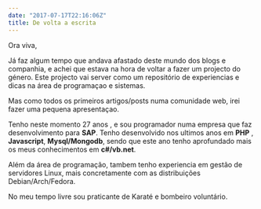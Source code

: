 ```yaml
---
date: "2017-07-17T22:16:06Z"
title: De volta a escrita
---
```


Ora viva,

Já faz algum tempo que andava afastado deste mundo dos blogs e companhia, e achei
que estava na hora de voltar a fazer um projecto do género.
Este projecto vai server como um repositório de experiencias e dicas na área de programaçao e sistemas.

Mas como todos os primeiros artigos/posts numa comunidade web, irei fazer uma pequena apresentaçao.

Tenho neste momento 27 anos , e sou programador numa empresa que faz desenvolvimento para **SAP**.
Tenho desenvolvido nos ultimos anos em **PHP** , **Javascript**, **Mysql/Mongodb**, sendo que este ano
tenho aprofundado mais os meus conhecimentos em **c#/vb.net**.

Além da área de programação, tambem tenho experiencia em gestão de servidores Linux,
mais concretamente com as distribuições Debian/Arch/Fedora.

No meu tempo livre sou praticante de Karaté e bombeiro voluntário.
